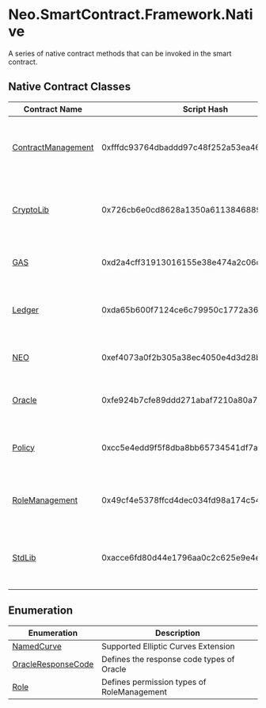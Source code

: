 # Neo.SmartContract.Framework.Native

A series of native contract methods that can be invoked in the smart contract.

## Native Contract Classes

| Contract Name                                      | Script Hash                                | Description                                                  |
| -------------------------------------------------- | ------------------------------------------ | ------------------------------------------------------------ |
| [ContractManagement](native/ContractManagement.md) | 0xfffdc93764dbaddd97c48f252a53ea4643faa3fd | A native contract used to manage all deployed smart contracts |
| [CryptoLib](native/CryptoLib.md)                   | 0x726cb6e0cd8628a1350a611384688911ab75f51b | A native contract library that provides cryptographic algorithms |
| [GAS](native/Gas.md)                               | 0xd2a4cff31913016155e38e474a2c06d08be276cf | Represents the GAS token in the NEO system                   |
| [Ledger](native/Ledger.md)                         | 0xda65b600f7124ce6c79950c1772a36403104f2be | A native contract for storing all blocks and transactions    |
| [NEO](native/Neo.md)                               | 0xef4073a0f2b305a38ec4050e4d3d28bc40ea63f5 | Represents the NEO token in the Neo system                   |
| [Oracle](native/Oracle.md)                         | 0xfe924b7cfe89ddd271abaf7210a80a7e11178758 | The native Oracle service for Neo system                     |
| [Policy](native/Policy.md)                         | 0xcc5e4edd9f5f8dba8bb65734541df7a1c081c67b | A native contract that manages the system policies           |
| [RoleManagement](native/RoleManagement.md)         | 0x49cf4e5378ffcd4dec034fd98a174c5491e395e2 | A native contract for managing roles in Neo system           |
| [StdLib](native/StdLib.md)                         | 0xacce6fd80d44e1796aa0c2c625e9e4e0ce39efc0 | A native contract library that provides useful functions     |

## Enumeration

| Enumeration                                                  | Description                                |
| ------------------------------------------------------------ | ------------------------------------------ |
| [NamedCurve](native/NamedCurve.md) | Supported Elliptic Curves Extension        |
| [OracleResponseCode](native/OracleResponseCode.md) | Defines the response code types of Oracle  |
| [Role](native/Role.md)           | Defines permission types of RoleManagement |

